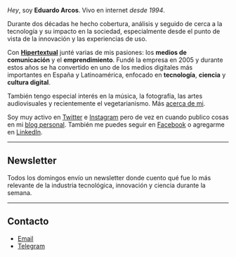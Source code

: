 *Hey*, soy **Eduardo Arcos**. Vivo en internet <cite title="Ya estoy viejo">desde 1994</cite>.

Durante dos décadas he hecho cobertura, análisis y seguido de cerca a la tecnología y su impacto en la sociedad, especialmente desde el punto de vista de la innovación y las experiencias de uso.

Con **[Hipertextual](//hipertextual.com)** junté varias de mis pasiones: los **medios de comunicación** y el **emprendimiento**. Fundé la empresa en 2005 y durante estos años se ha convertido en uno de los medios digitales más importantes en España y Latinoamérica, enfocado en **tecnología**, **ciencia** y **cultura digital**.

También tengo especial interés en la música, la fotografía, las artes audiovisuales y recientemente el vegetarianismo. Más [acerca de mi](/acerca-de).

Soy muy activo en [Twitter](//twitter.com/earcos) e [Instagram](//instagram.com/earcos) pero de vez en cuando publico cosas en mi [blog personal](//txt.arcos.co). También me puedes seguir en [Facebook](//facebook.com/earcos) o agregarme en [LinkedIn](//linkedin.com/earcos).

---

## Newsletter

Todos los domingos envío un newsletter donde cuento qué fue lo más relevante de la industria tecnológica, innovación y ciencia durante la semana.

---

## Contacto

* [Email](mailto:e@arcos.co)
* [Telegram](https://t.me/earcos)
